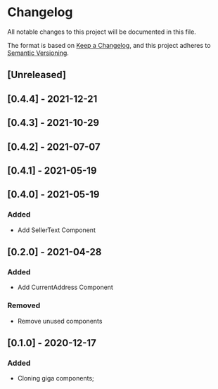 # Changelog

All notable changes to this project will be documented in this file.

The format is based on [Keep a Changelog](https://keepachangelog.com/en/1.0.0/),
and this project adheres to [Semantic Versioning](https://semver.org/spec/v2.0.0.html).

## [Unreleased]

## [0.4.4] - 2021-12-21

## [0.4.3] - 2021-10-29

## [0.4.2] - 2021-07-07

## [0.4.1] - 2021-05-19

## [0.4.0] - 2021-05-19

### Added
- Add SellerText Component

## [0.2.0] - 2021-04-28

### Added
- Add CurrentAddress Component

### Removed
- Remove unused components

## [0.1.0] - 2020-12-17

### Added

- Cloning giga components;
